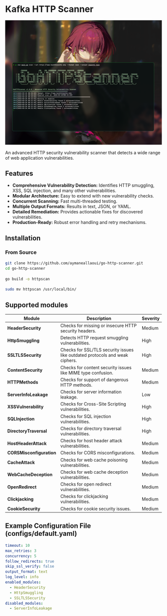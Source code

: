 # Kafka HTTP Scanner

![terminal](docs/image/terminal.png)

An advanced HTTP security vulnerability scanner that detects a wide range of web application vulnerabilities.

## Features

- **Comprehensive Vulnerability Detection:** Identifies HTTP smuggling, XSS, SQL injection, and many other vulnerabilities.
- **Modular Architecture:** Easy to extend with new vulnerability checks.
- **Concurrent Scanning:** Fast multi-threaded testing.
- **Multiple Output Formats:** Results in text, JSON, or YAML.
- **Detailed Remediation:** Provides actionable fixes for discovered vulnerabilities.
- **Production-Ready:** Robust error handling and retry mechanisms.

## Installation

### From Source

```sh
git clone https://github.com/aymaneallaoui/go-http-scanner.git
cd go-http-scanner

go build -o httpscan

sudo mv httpscan /usr/local/bin/
```

## Supported modules

| Module                   | Description                                                                  | Severity |
| ------------------------ | ---------------------------------------------------------------------------- | -------- |
| **HeaderSecurity**       | Checks for missing or insecure HTTP security headers.                        | Medium   |
| **HttpSmuggling**        | Detects HTTP request smuggling vulnerabilities.                              | High     |
| **SSLTLSSecurity**       | Checks for SSL/TLS security issues like outdated protocols and weak ciphers. | High     |
| **ContentSecurity**      | Checks for content security issues like MIME type confusion.                 | Medium   |
| **HTTPMethods**          | Checks for support of dangerous HTTP methods.                                | Medium   |
| **ServerInfoLeakage**    | Checks for server information leakage.                                       | Low      |
| **XSSVulnerability**     | Checks for Cross-Site Scripting vulnerabilities.                             | High     |
| **SQLInjection**         | Checks for SQL injection vulnerabilities.                                    | High     |
| **DirectoryTraversal**   | Checks for directory traversal vulnerabilities.                              | High     |
| **HostHeaderAttack**     | Checks for host header attack vulnerabilities.                               | Medium   |
| **CORSMisconfiguration** | Checks for CORS misconfigurations.                                           | Medium   |
| **CacheAttack**          | Checks for web cache poisoning vulnerabilities.                              | Medium   |
| **WebCacheDeception**    | Checks for web cache deception vulnerabilities.                              | Medium   |
| **OpenRedirect**         | Checks for open redirect vulnerabilities.                                    | Medium   |
| **Clickjacking**         | Checks for clickjacking vulnerabilities.                                     | Medium   |
| **CookieSecurity**       | Checks for cookie security issues.                                           | Medium   |

## Example Configuration File (configs/default.yaml)

```yaml
timeout: 10
max_retries: 3
concurrency: 5
follow_redirects: true
skip_ssl_verify: false
output_format: text
log_level: info
enabled_modules:
  - HeaderSecurity
  - HttpSmuggling
  - SSLTLSSecurity
disabled_modules:
  - ServerInfoLeakage
```
